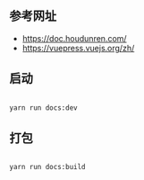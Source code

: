 ## 参考网址

- https://doc.houdunren.com/
- https://vuepress.vuejs.org/zh/

## 启动

```bash

yarn run docs:dev

```

## 打包

```bash

yarn run docs:build

```
